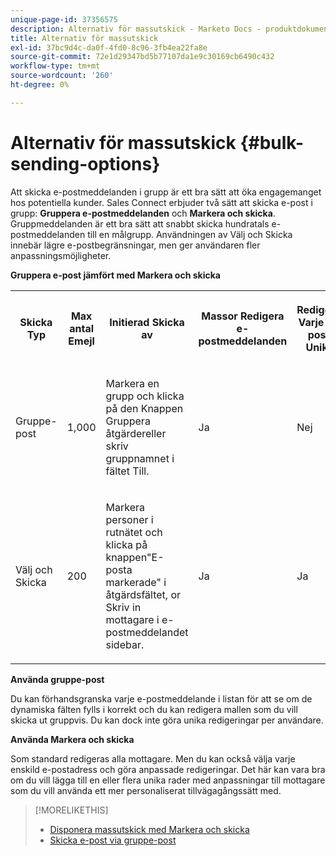 ```yaml
---
unique-page-id: 37356575
description: Alternativ för massutskick - Marketo Docs - produktdokumentation
title: Alternativ för massutskick
exl-id: 37bc9d4c-da0f-4fd0-8c96-3fb4ea22fa8e
source-git-commit: 72e1d29347bd5b77107da1e9c30169cb6490c432
workflow-type: tm+mt
source-wordcount: '260'
ht-degree: 0%

---
```


# Alternativ för massutskick {#bulk-sending-options}

Att skicka e-postmeddelanden i grupp är ett bra sätt att öka engagemanget hos potentiella kunder. Sales Connect erbjuder två sätt att skicka e-post i grupp: **Gruppera e-postmeddelanden** och **Markera och skicka**. Gruppmeddelanden är ett bra sätt att snabbt skicka hundratals e-postmeddelanden till en målgrupp. Användningen av Välj och Skicka innebär lägre e-postbegränsningar, men ger användaren fler anpassningsmöjligheter.

**Gruppera e-post jämfört med Markera och skicka**

<table> 
 <colgroup> 
  <col> 
  <col> 
  <col> 
  <col> 
  <col> 
  <col> 
 </colgroup> 
 <tbody> 
  <tr> 
   <th><p><span>Skicka</span><span> Typ</span> </p></th> 
   <th><p><span>Max antal </span><span>E</span><span>mejl</span> </p></th> 
   <th><p><span>Initierad </span><span>Skicka av</span></p></th> 
   <th><p><span>Massor </span><span>Redigera e-postmeddelanden</span> </p></th> 
   <th><p><span>Redigera</span><span> Varje e-post </span><span>Unikt</span> </p></th> 
   <th><p><span>Mall och </span><span>Stöd för dynamiska fält</span> </p></th> 
  </tr> 
  <tr> 
   <td><p><span>Gruppe-post</span> </p></td> 
   <td><p><span>1,000</span> </p></td> 
   <td><p><span>Markera en grupp och klicka på</span><span> den </span><span>Knappen Gruppera åtgärder</span><span>eller skriv gruppnamnet i fältet Till. </span> </p></td> 
   <td><p><span>Ja</span> </p></td> 
   <td><p><span>Nej</span> </p></td> 
   <td><p><span>Ja</span> </p></td> 
  </tr> 
  <tr> 
   <td><p><span>Välj </span><span>och </span><span>Skicka</span> </p></td> 
   <td><p><span>200</span> </p></td> 
   <td><p><span>Markera personer i rutnätet och klicka på knappen"E-posta markerade" i åtgärdsfältet</span><span>, o</span><span>r Skriv in mottagare i e-postmeddelandet </span><span>sidebar</span><span>.</span></p></td> 
   <td><p><span>Ja</span> </p></td> 
   <td><p><span>Ja</span> </p></td> 
   <td><p><span>Ja</span> </p></td> 
  </tr> 
 </tbody> 
</table>

**Använda gruppe-post**

Du kan förhandsgranska varje e-postmeddelande i listan för att se om de dynamiska fälten fylls i korrekt och du kan redigera mallen som du vill skicka ut gruppvis. Du kan dock inte göra unika redigeringar per användare.

**Använda Markera och skicka**

Som standard redigeras alla mottagare. Men du kan också välja varje enskild e-postadress och göra anpassade redigeringar. Det här kan vara bra om du vill lägga till en eller flera unika rader med anpassningar till mottagare som du vill använda ett mer personaliserat tillvägagångssätt med.

>[!MORELIKETHIS]
>
>* [Disponera massutskick med Markera och skicka](/help/marketo/product-docs/marketo-sales-connect/email/using-the-compose-window/composing-bulk-emails-with-select-and-send.md#sending-emails)
>* [Skicka e-post via gruppe-post](/help/marketo/product-docs/marketo-sales-connect/email/using-the-compose-window/sending-emails-via-group-email.md)

